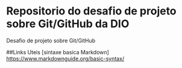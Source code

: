 # Repositorio do desafio de projeto sobre Git/GitHub da DIO
Desafio de projeto sobre Git/GitHub

##Links Uteis
[sintaxe basica Markdown] https://www.markdownguide.org/basic-syntax/
